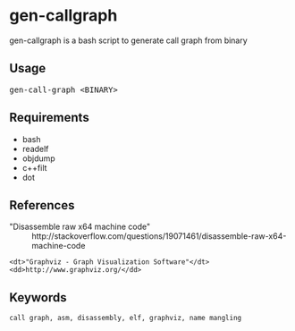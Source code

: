 gen-callgraph
=============

gen-callgraph is a bash script to generate call graph from binary

Usage
-----

<pre>
gen-call-graph &lt;BINARY&gt;
</pre>

Requirements
------------

* bash
* readelf
* objdump
* c++filt
* dot

References
----------

<dl>
    <dt>"Disassemble raw x64 machine code"</dt>
    <dd>http://stackoverflow.com/questions/19071461/disassemble-raw-x64-machine-code</dd>

    <dt>"Graphviz - Graph Visualization Software"</dt>
    <dd>http://www.graphviz.org/</dd>
</dl>

Keywords
--------

    call graph, asm, disassembly, elf, graphviz, name mangling
